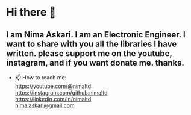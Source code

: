 # Hi there 👋
## I am Nima Askari. I am an Electronic Engineer. I want to share with you all the libraries I have written. please support me on the youtube, instagram, and if you want donate me. thanks.
- 📫 How to reach me:   
https://youtube.com/@nimaltd  
https://instagram.com/github.nimaltd  
https://linkedin.com/in/nimaltd  
nima.askari@gmail.com  
<!--
**nimaltd/Nimaltd** is a ✨ _special_ ✨ repository because its `README.md` (this file) appears on your GitHub profile.

Here are some ideas to get you started:

-->
